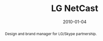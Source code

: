 ---
layout: article.njk
title: LG NetCast
client: Skype
partner: LG
date: 2010-01-04
abstract: Design and brand manager for LG/Skype partnership.
headline: Optimising a 10-foot interface across locales
text:
  - I collaborated in a managerial and review capacity with the LG design team 
    in Seoul, South Korea both on site and remotely
  - The biggest challenges were around customization of their native grid UI 
    paradigm to fit both Western and Asian language usage scenarios - at the 
    time of engagement, the product was optimised entirely for Korean character 
    sets.
media:
  - LG-NetCast_536.jpg
  - LG-NetCast-2_500.jpg
tags: hardware
---